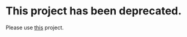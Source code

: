 # This project has been deprecated.

Please use [this](https://github.com/WriterLighter/NML-JavaScript) project.
